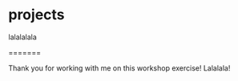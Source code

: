 # projects

lalalalala

=======

Thank you for working with me on this workshop exercise! Lalalala!

